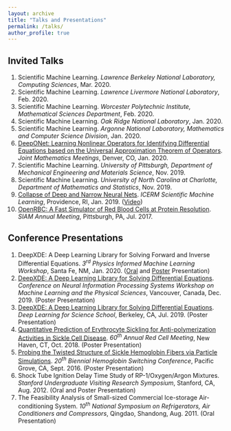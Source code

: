 ```yaml
---
layout: archive
title: "Talks and Presentations"
permalink: /talks/
author_profile: true
---
```


<!-- {% if site.talkmap_link == true %}

<p style="text-decoration:underline;"><a href="/talkmap.html">See a map of all the places I've given a talk!</a></p>

{% endif %}

{% for post in site.talks reversed %}
  {% include archive-single-talk.html %}
{% endfor %} -->

## Invited Talks

1. Scientific Machine Learning. *Lawrence Berkeley National Laboratory, Computing Sciences*, Mar. 2020.
1. Scientific Machine Learning. *Lawrence Livermore National Laboratory*, Feb. 2020.
1. Scientific Machine Learning. *Worcester Polytechnic Institute, Mathematical Sciences Department*, Feb. 2020.
1. Scientific Machine Learning. *Oak Ridge National Laboratory*, Jan. 2020.
1. Scientific Machine Learning. *Argonne National Laboratory, Mathematics and Computer Science Division*, Jan. 2020.
1. [DeepONet: Learning Nonlinear Operators for Identifying Differential Equations based on the Universal Approximation Theorem of Operators](http://lululxvi.github.io/files/talks/2020JMM.pdf). *Joint Mathematics Meetings*, Denver, CO, Jan. 2020.
1. Scientific Machine Learning. *University of Pittsburgh, Department of Mechanical Engineering and Materials Science*, Nov. 2019.
1. Scientific Machine Learning. *University of North Carolina at Charlotte, Department of Mathematics and Statistics*, Nov. 2019.
1. [Collapse of Deep and Narrow Neural Nets](http://lululxvi.github.io/files/talks/2019icerm.pdf). *ICERM Scientific Machine Learning*, Providence, RI, Jan. 2019. ([Video](https://icerm.brown.edu/video_archive/?play=1812))
1. [OpenRBC: A Fast Simulator of Red Blood Cells at Protein Resolution](http://lululxvi.github.io/files/talks/2017siam.pdf). *SIAM Annual Meeting*, Pittsburgh, PA, Jul. 2017.

## Conference Presentations

1. DeepXDE: A Deep Learning Library for Solving Forward and Inverse Differential Equations. *3<sup>rd</sup> Physics Informed Machine Learning Workshop*, Santa Fe, NM, Jan. 2020. ([Oral](http://lululxvi.github.io/files/talks/2020PIML.pdf) and [Poster](http://lululxvi.github.io/files/posters/2020PIML.pdf) Presentation)
1. [DeepXDE: A Deep Learning Library for Solving Differential Equations](http://lululxvi.github.io/files/posters/2019NIPS.pdf). *Conference on Neural Information Processing Systems Workshop on Machine Learning and the Physical Sciences*, Vancouver, Canada, Dec. 2019. (Poster Presentation)
1. [DeepXDE: A Deep Learning Library for Solving Differential Equations](http://lululxvi.github.io/files/posters/2019DL4Sci.pdf). *Deep Learning for Science School*, Berkeley, CA, Jul. 2019. (Poster Presentation)
1. [Quantitative Prediction of Erythrocyte Sickling for Anti-polymerization Activities in Sickle Cell Disease](http://lululxvi.github.io/files/posters/2018rbc.pdf). *60<sup>th</sup> Annual Red Cell Meeting*, New Haven, CT, Oct. 2018. (Poster Presentation)
1. [Probing the Twisted Structure of Sickle Hemoglobin Fibers via Particle Simulations](http://lululxvi.github.io/files/posters/2016HBSW.pdf). *20<sup>th</sup> Biennial Hemoglobin Switching Conference*, Pacific Grove, CA, Sept. 2016. (Poster Presentation)
1. Shock Tube Ignition Delay Time Study of RP-1/Oxygen/Argon Mixtures. *Stanford Undergraduate Visiting Research Symposium*, Stanford, CA, Aug. 2012. (Oral and Poster Presentation)
1. The Feasibility Analysis of Small-sized Commercial Ice-storage Air-conditioning System. *10<sup>th</sup> National Symposium on Refrigerators, Air Conditioners and Compressors*, Qingdao, Shandong, Aug. 2011. (Oral Presentation)